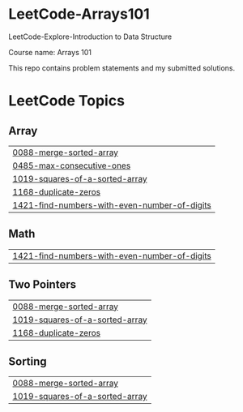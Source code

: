# LeetCode-Arrays101
LeetCode-Explore-Introduction to Data Structure

Course name: Arrays 101

This repo contains problem statements and my submitted solutions.

<!---LeetCode Topics Start-->
# LeetCode Topics
## Array
|  |
| ------- |
| [0088-merge-sorted-array](https://github.com/SOHAM2099/LeetCode-Arrays101/tree/master/0088-merge-sorted-array) |
| [0485-max-consecutive-ones](https://github.com/SOHAM2099/LeetCode-Arrays101/tree/master/0485-max-consecutive-ones) |
| [1019-squares-of-a-sorted-array](https://github.com/SOHAM2099/LeetCode-Arrays101/tree/master/1019-squares-of-a-sorted-array) |
| [1168-duplicate-zeros](https://github.com/SOHAM2099/LeetCode-Arrays101/tree/master/1168-duplicate-zeros) |
| [1421-find-numbers-with-even-number-of-digits](https://github.com/SOHAM2099/LeetCode-Arrays101/tree/master/1421-find-numbers-with-even-number-of-digits) |
## Math
|  |
| ------- |
| [1421-find-numbers-with-even-number-of-digits](https://github.com/SOHAM2099/LeetCode-Arrays101/tree/master/1421-find-numbers-with-even-number-of-digits) |
## Two Pointers
|  |
| ------- |
| [0088-merge-sorted-array](https://github.com/SOHAM2099/LeetCode-Arrays101/tree/master/0088-merge-sorted-array) |
| [1019-squares-of-a-sorted-array](https://github.com/SOHAM2099/LeetCode-Arrays101/tree/master/1019-squares-of-a-sorted-array) |
| [1168-duplicate-zeros](https://github.com/SOHAM2099/LeetCode-Arrays101/tree/master/1168-duplicate-zeros) |
## Sorting
|  |
| ------- |
| [0088-merge-sorted-array](https://github.com/SOHAM2099/LeetCode-Arrays101/tree/master/0088-merge-sorted-array) |
| [1019-squares-of-a-sorted-array](https://github.com/SOHAM2099/LeetCode-Arrays101/tree/master/1019-squares-of-a-sorted-array) |
<!---LeetCode Topics End-->